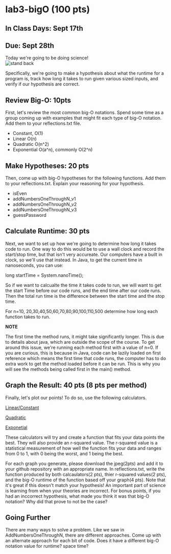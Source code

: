 # lab3-bigO (100 pts) 
## In Class Days: Sept 17th
## Due: Sept 28th

Today we're going to be doing science!\
![stand back](https://images-wixmp-ed30a86b8c4ca887773594c2.wixmp.com/i/9fbc94fa-3770-4723-9f85-ec7a61fb6cbe/d9i34zm-5284e852-53ac-4c16-b1cc-8e363e3bc4e5.png)

Specifically, we're going to make a hypothesis about what the runtime for a program is, track how long it takes to run given various sized inputs, and verify if our hypothesis are correct. 


## Review Big-O: 10pts
First, let's review the most common big-O notations. Spend some time as a group coming up with examples that might fit each type of big-O notation. Add them to your reflections.txt file. 
* Constant, O(1)
* Linear O(n)
* Quadratic O(n^2) 
* Exponential O(a^n), commonly O(2^n) 


## Make Hypotheses: 20 pts
Then, come up with big-O hypotheses for the following functions. Add them to your reflections.txt. Explain your reasoning for your hypothesis. 

* isEven
* addNumbersOneThroughN_v1
* addNumbersOneThroughN_v2
* addNumbersOneThroughN_v3
* guessPassword

## Calculate Runtime: 30 pts
Next, we want to set up how we're going to determine how long it takes code to run. One way to do this would be to use a wall clock and record the start/stop time, but that isn't very accureate. Our computers have a built in clock, so we'll use that instead. In Java, to get the current time in nanoseconds, you can use:

long startTime = System.nanoTime();

So if we want to calcualte the time it takes code to run, we will want to get the start Time before our code runs, and the end time after our code runs. Then the total run time is the difference between the start time and the stop time.

For n=10, 20,30,40,50,60,70,80,90,100,110,500 determine how long each function takes to run. 


**NOTE**

The first time the method runs, it might take significantly longer. This is due to details about java, which are outside the scope of the course. To get around this issue, we're running each method first with a value of n=0. If you are curious, this is because in Java, code can be lazily loaded on first reference which means the first time that code runs, the computer has to do extra work to get the method loaded before it can be run. This is why you will see the methods being called first in the main() method.


## Graph the Result: 40 pts (8 pts per method)
Finally, let's plot our points! To do so, use the following calculators.

[Linear/Constant](https://stats.blue/Stats_Suite/correlation_regression_calculator.html)

[Quadratic](https://stats.blue/Stats_Suite/polynomial_regression_calculator.html)

[Exponetial](https://stats.blue/Stats_Suite/exponential_regression_calculator.html)

These calculators will try and create a function that fits your data points the best. They will also provide an r-squared value. The r-squared value is a statistical measurement of how well the function fits your data and ranges from 0 to 1, with 0 being the worst, and 1 being the best. 

For each graph you generate, please download the jpeg(2pts) and add it to your github repository with an appropriate name. In reflections.txt, write the function produced by both calcaulators(2 pts), thier r-squared values(2 pts), and the big-O runtime of the function based off your graph(4 pts). Note that it's great if this doesn't match your hypothesis! An important part of science is learning from when your theories are incorrect. For bonus points, if you had an inccorrect hypothesis, what made you think it was that big-O notation? Why did that prove to not be the case?

## Going Further
There are many ways to solve a problem. Like we saw in AddNumbersOneThroughN, there are different approaches. Come up with an alternate approach for each bit of code. Does it have a different big-O notation value for runtime? space time? 

